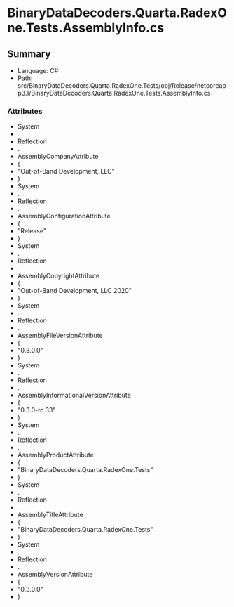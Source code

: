﻿# BinaryDataDecoders.Quarta.RadexOne.Tests.AssemblyInfo.cs

## Summary

* Language: C#
* Path: src/BinaryDataDecoders.Quarta.RadexOne.Tests/obj/Release/netcoreapp3.1/BinaryDataDecoders.Quarta.RadexOne.Tests.AssemblyInfo.cs

### Attributes

 - System
 - .
 - Reflection
 - .
 - AssemblyCompanyAttribute
 - (
 - "Out-of-Band Development, LLC"
 - )
 - System
 - .
 - Reflection
 - .
 - AssemblyConfigurationAttribute
 - (
 - "Release"
 - )
 - System
 - .
 - Reflection
 - .
 - AssemblyCopyrightAttribute
 - (
 - "Out-of-Band Development, LLC 2020"
 - )
 - System
 - .
 - Reflection
 - .
 - AssemblyFileVersionAttribute
 - (
 - "0.3.0.0"
 - )
 - System
 - .
 - Reflection
 - .
 - AssemblyInformationalVersionAttribute
 - (
 - "0.3.0-rc.33"
 - )
 - System
 - .
 - Reflection
 - .
 - AssemblyProductAttribute
 - (
 - "BinaryDataDecoders.Quarta.RadexOne.Tests"
 - )
 - System
 - .
 - Reflection
 - .
 - AssemblyTitleAttribute
 - (
 - "BinaryDataDecoders.Quarta.RadexOne.Tests"
 - )
 - System
 - .
 - Reflection
 - .
 - AssemblyVersionAttribute
 - (
 - "0.3.0.0"
 - )

